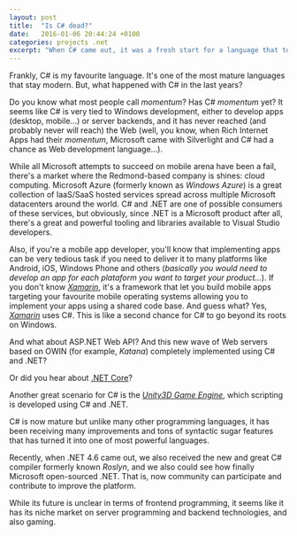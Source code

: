 ```yaml
---
layout: post
title:  "Is C# dead?"
date:   2016-01-06 20:44:24 +0100
categories: projects .net
excerpt: "When C# came out, it was a fresh start for a language that took the best of Java, C++ and it also introduced its own features. 15 years later, C# is one of most beatiful programming languages but, is has lost momentum?"
---
```


Frankly, C# is my favourite language. It's one of the most mature languages that stay modern. But, what happened with C# in the last years?

Do you know what most people call *momentum*? Has C# *momentum* yet? It seems like C# is very tied to Windows development, either to develop apps (desktop, mobile...) or server backends, and it has never reached (and probably never will reach) the Web (well, you know, when Rich Internet Apps had their *momentum*, Microsoft came with Silverlight and C# had a chance as Web development language...). 

While all Microsoft attempts to succeed on mobile arena have been a fail, there's a market where the Redmond-based company is shines: cloud computing. Microsoft Azure (formerly known as *Windows Azure*) is a great collection of IaaS/SaaS hosted services spread across multiple Microsoft datacenters around the world. C# and .NET are one of possible consumers of these services, but obviously, since .NET is a Microsoft product after all, there's a great and powerful tooling and libraries available to Visual Studio developers.

Also, if you're a mobile app developer, you'll know that implementing apps can be very tedious task if you need to deliver it to many platforms like Android, iOS, Windows Phone and others (*basically you would need to develop an app for each plataform you want to target your product...*). If you don't know [*Xamarin*](http://xamarin.com/), it's a framework that let you build mobile apps targeting your favourite mobile operating systems allowing you to implement your apps using a shared code base. And guess what? Yes, [*Xamarin*](http://xamarin.com/) uses C#. This is like a second chance for C# to go beyond its roots on Windows.

And what about ASP.NET Web API? And this new wave of Web servers based on OWIN (for example, *Katana*) completely implemented using C# and .NET? 

Or did you hear about [.NET Core](https://dotnet.github.io/)? 

Another great scenario for C# is the [*Unity3D Game Engine*](https://unity3d.com/), which scripting is developed using C# and .NET.

C# is now mature but unlike many other programming languages, it has been receiving many improvements and tons of syntactic sugar features that has turned it into one of most powerful languages. 

Recently, when .NET 4.6 came out, we also received the new and great C# compiler formerly known *Roslyn*, and we also could see how finally Microsoft open-sourced .NET. That is, now community can participate and contribute to improve the platform.

While its future is unclear in terms of frontend programming, it seems like it has its niche market on server programming and backend technologies, and also gaming.






